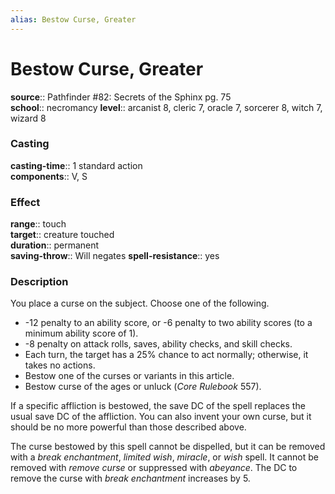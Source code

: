 ```yaml
---
alias: Bestow Curse, Greater
---
```


# Bestow Curse, Greater 

**source**:: Pathfinder \#82: Secrets of the Sphinx pg. 75  
**school**:: necromancy
**level**:: arcanist 8, cleric 7, oracle 7, sorcerer 8, witch 7, wizard 8

### Casting 

**casting-time**:: 1 standard action  
**components**:: V, S

### Effect 

**range**:: touch  
**target**:: creature touched  
**duration**:: permanent  
**saving-throw**:: Will negates
**spell-resistance**:: yes

### Description 

You place a curse on the subject. Choose one of the following.

-   -12 penalty to an ability score, or -6 penalty to two ability scores (to a minimum ability score of 1).
-   -8 penalty on attack rolls, saves, ability checks, and skill checks.
-   Each turn, the target has a 25% chance to act normally; otherwise, it takes no actions.
-   Bestow one of the curses or variants in this article.
-   Bestow curse of the ages or unluck (*Core Rulebook* 557).

If a specific affliction is bestowed, the save DC of the spell replaces the usual save DC of the affliction. You can also invent your own curse, but it should be no more powerful than those described above.  
  
The curse bestowed by this spell cannot be dispelled, but it can be removed with a *break enchantment*, *limited wish*, *miracle*, or *wish* spell. It cannot be removed with *remove curse* or suppressed with *abeyance*. The DC to remove the curse with *break enchantment* increases by 5.


